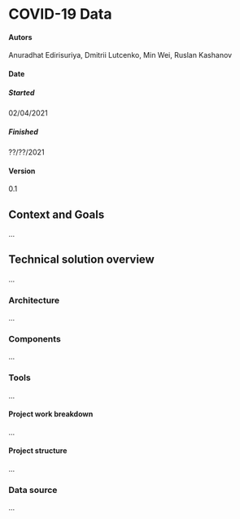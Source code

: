 # COVID-19 Data
#### Autors
Anuradhat Edirisuriya, Dmitrii Lutcenko, Min Wei, Ruslan Kashanov
#### Date
##### Started
02/04/2021
##### Finished
??/??/2021
#### Version
0.1
## Context and Goals
...
## Technical solution overview
...
### Architecture
...
### Components
...
### Tools
...
#### Project work breakdown 
...
#### Project structure
...
### Data source
...
